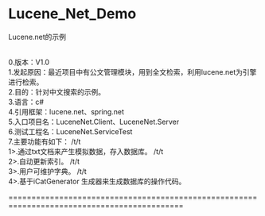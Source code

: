 Lucene_Net_Demo
==========================================================================================

Lucene.net的示例

<br/>0.版本：V1.0
<br/>1.发起原因：最近项目中有公文管理模块，用到全文检索，利用lucene.net为引擎进行检索。
<br/>2.目的：针对中文搜索的示例。
<br/>3.语言：c#
<br/>4.引用框架：lucene.net、spring.net
<br/>5.入口项目名：LuceneNet.Client、LuceneNet.Server
<br/>6.测试工程名：LuceneNet.ServiceTest
<br/>7.主要功能有如下：
/t/t<br/>1>.通过txt文档来产生模拟数据，存入数据库。
/t/t<br/>2>.自动更新索引。
/t/t<br/>3>.用户可维护字典。
/t/t<br/>4>.基于iCatGenerator 生成器来生成数据库的操作代码。

============================================================================================
